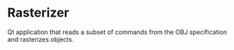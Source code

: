 # Rasterizer

Qt application that reads a subset of commands from the OBJ
specification and rasterizes objects.
